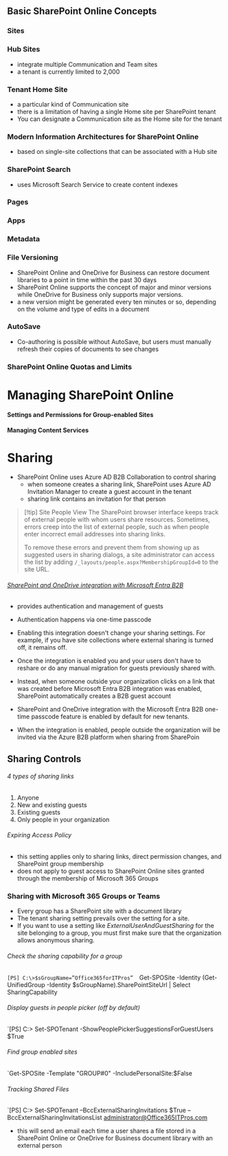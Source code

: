 ## Basic SharePoint Online Concepts

### Sites

### Hub Sites
* integrate multiple Communication and Team sites
* a tenant is currently limited to 2,000

### Tenant Home Site
* a particular kind of Communication site
* there is a limitation of having a single Home site per SharePoint tenant
* You can designate a Communication site as the Home site for the tenant

### Modern Information Architectures for SharePoint Online
* based on single-site collections that can be associated with a Hub site


### SharePoint Search
* uses Microsoft Search Service to create content indexes


### Pages


### Apps


### Metadata


### File Versioning
* SharePoint Online and OneDrive for Business can restore document libraries to a point in time within the past 30 days
* SharePoint Online supports the concept of major and minor versions while OneDrive for Business only supports major versions.
* a new version might be generated every ten minutes or so, depending on the volume and type of edits in a document

### AutoSave
* Co-authoring is possible without AutoSave, but users must manually refresh their copies of documents to see changes


### SharePoint Online Quotas and Limits


# Managing SharePoint Online


#### Settings and Permissions for Group-enabled Sites


#### Managing Content Services



# Sharing

* SharePoint Online uses Azure AD B2B Collaboration to control sharing
	* when someone creates a sharing link, SharePoint uses Azure AD Invitation Manager to create a guest account in the tenant
	* sharing link contains an invitation for that person

>[!tip] Site People View
>The SharePoint browser interface keeps track of external people with whom users share resources. Sometimes, errors creep into the list of external people, such as when people enter incorrect email addresses into sharing links. 
>
>To remove these errors and prevent them from showing up as suggested users in sharing dialogs, a site administrator can access the list by adding `/_layouts/people.aspx?MembershipGroupId=0` to the site URL. 


###### [SharePoint and OneDrive integration with Microsoft Entra B2B](https://learn.microsoft.com/en-us/sharepoint/sharepoint-azureb2b-integration)
* provides authentication and management of guests
* Authentication happens via one-time passcode
* Enabling this integration doesn't change your sharing settings. For example, if you have site collections where external sharing is turned off, it remains off.

* Once the integration is enabled you and your users don't have to reshare or do any manual migration for guests previously shared with.
* Instead, when someone outside your organization clicks on a link that was created before Microsoft Entra B2B integration was enabled, SharePoint automatically creates a B2B guest account

* SharePoint and OneDrive integration with the Microsoft Entra B2B one-time passcode feature is enabled by default for new tenants.

* When the integration is enabled, people outside the organization will be invited via the Azure B2B platform when sharing from SharePoin

## Sharing Controls

###### 4 types of sharing links
1. Anyone
2. New and existing guests
3. Existing guests
4. Only people in your organization

###### Expiring Access Policy
* this setting applies only to sharing links, direct permission changes, and SharePoint group membership
* does not apply to guest access to SharePoint Online sites granted through the membership of Microsoft 365 Groups


### Sharing with Microsoft 365 Groups or Teams

* Every group has a SharePoint site with a document library
* The tenant sharing setting prevails over the setting for a site. 
* If you want to use a setting like *ExternalUserAndGuestSharing* for the site belonging to a group, you must first make sure that the organization allows anonymous sharing.

###### Check the sharing capability for a group

`[PS] C:\>$sGroupName=”Office365forITPros” 
`Get-SPOSite -Identity (Get-UnifiedGroup -Identity $sGroupName).SharePointSiteUrl | Select SharingCapability


###### Display guests in people picker (off by default)
`[PS] C:\> Set-SPOTenant -ShowPeoplePickerSuggestionsForGuestUsers $True


###### Find group enabled sites
`Get-SPOSite -Template "GROUP#0" -IncludePersonalSite:$False


###### Tracking Shared Files

`[PS] C:\> Set-SPOTenant –BccExternalSharingInvitations $True –BccExternalSharingInvitationsList administrator@Office365ITPros.com

* this will send an email each time a user shares a file stored in a SharePoint Online or OneDrive for Business document library with an external person